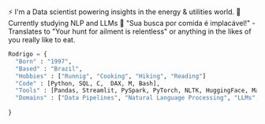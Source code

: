 
⚡️ I'm a Data scientist powering insights in the energy & utilities world. 
🌱 Currently studying NLP and LLMs
🍔 "Sua busca por comida é implacável!" - Translates to "Your hunt for ailment is relentless" or anything in the likes of you really like to eat.


```python
Rodrigo = {
  "Born" : "1997",
  "Based" : "Brazil",
  "Hobbies" : ["Runnig", "Cooking", "Hiking", "Reading"]
  "Code" : [Python, SQL, C,  DAX, M, Bash],
  "Tools" : [Pandas, Streamlit, PySpark, PyTorch, NLTK, HuggingFace, Matplotlib, Pillow],
  "Domains" : ["Data Pipelines", "Natural Language Processing", "LLMs", "Business Intelligence", "Data Apps", "Statistics", "Analytics"]
 
}
```

